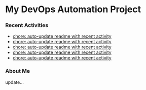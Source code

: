 # My DevOps Automation Project

### Recent Activities
<!-- activity:START -->
- [chore: auto-update readme with recent activity](https://github.com/kaigiii/mybowling-app/commit/5a942179f6395b35f16c5edcd7a90b496b16aef5)
- [chore: auto-update readme with recent activity](https://github.com/kaigiii/mybowling-app/commit/39ac90f0852103469ed5b36a9e0db64e05cde014)
- [chore: auto-update readme with recent activity](https://github.com/kaigiii/mybowling-app/commit/8410bc08475fb8e78c400835f8047ff170440249)
- [chore: auto-update readme with recent activity](https://github.com/kaigiii/mybowling-app/commit/66d48bd7130cbc01c0d9b4a4874c9797743d7f2f)
- [chore: auto-update readme with recent activity](https://github.com/kaigiii/mybowling-app/commit/aa89b44d37d4f15156e9ef2fd29e0ebe7c37424d)
<!-- activity:END -->

### About Me
<!-- MYLINKS:START -->
<!-- MYLINKS:END -->

update...
